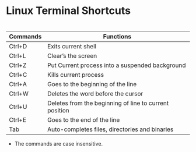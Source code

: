 # Linux Terminal Shortcuts

# 

| Commands | Functions |
| --- | --- |
| Ctrl+D | Exits current shell |
| Ctrl+L | Clear’s the screen |
| Ctrl+Z | Put Current process into a suspended background |
| Ctrl+C | Kills current process |
| Ctrl+A | Goes to the beginning of the line |
| Ctrl+W | Deletes the word before the cursor |
| Ctrl+U | Deletes from the beginning of line to current position |
| Ctrl+E | Goes to the end of the line |
| Tab | Auto-completes files, directories and binaries |
- The commands are case insensitive.

